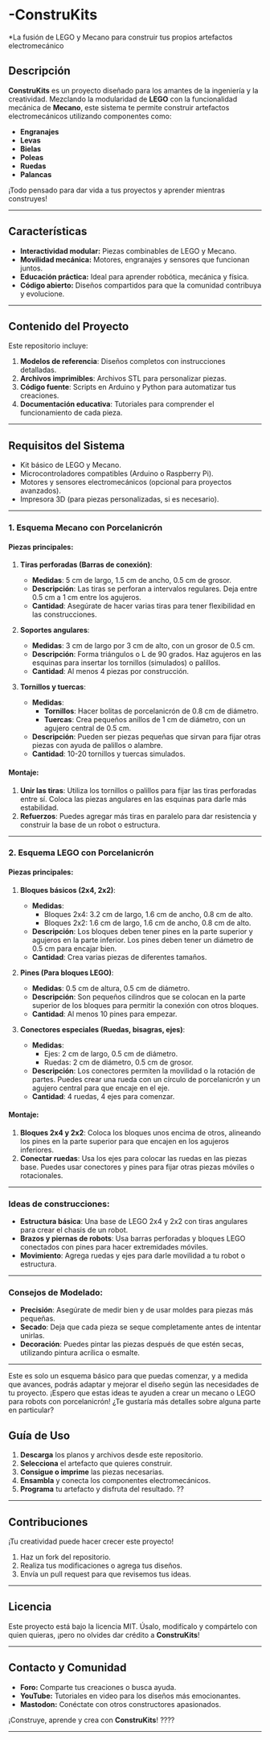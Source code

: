 # -ConstruKits
*La fusión de LEGO y Mecano para construir tus propios artefactos electromecánico

## **Descripción**  
**ConstruKits** es un proyecto diseñado para los amantes de la ingeniería y la creatividad. Mezclando la modularidad de **LEGO** con la funcionalidad mecánica de **Mecano**, este sistema te permite construir artefactos electromecánicos utilizando componentes como:  

- **Engranajes**  
- **Levas**  
- **Bielas**  
- **Poleas**  
- **Ruedas**  
- **Palancas**  

¡Todo pensado para dar vida a tus proyectos y aprender mientras construyes!

---

## **Características**  
- **Interactividad modular:** Piezas combinables de LEGO y Mecano.  
- **Movilidad mecánica:** Motores, engranajes y sensores que funcionan juntos.  
- **Educación práctica:** Ideal para aprender robótica, mecánica y física.  
- **Código abierto:** Diseños compartidos para que la comunidad contribuya y evolucione.  

---

## **Contenido del Proyecto**  
Este repositorio incluye:  
1. **Modelos de referencia**: Diseños completos con instrucciones detalladas.  
2. **Archivos imprimibles**: Archivos STL para personalizar piezas.  
3. **Código fuente**: Scripts en Arduino y Python para automatizar tus creaciones.  
4. **Documentación educativa**: Tutoriales para comprender el funcionamiento de cada pieza.  

---

## **Requisitos del Sistema**  
- Kit básico de LEGO y Mecano.  
- Microcontroladores compatibles (Arduino o Raspberry Pi).  
- Motores y sensores electromecánicos (opcional para proyectos avanzados).  
- Impresora 3D (para piezas personalizadas, si es necesario).  

---
### **1. Esquema Mecano con Porcelanicrón**

#### **Piezas principales:**

1. **Tiras perforadas (Barras de conexión)**:
   - **Medidas**: 5 cm de largo, 1.5 cm de ancho, 0.5 cm de grosor.
   - **Descripción**: Las tiras se perforan a intervalos regulares. Deja entre 0.5 cm a 1 cm entre los agujeros.
   - **Cantidad**: Asegúrate de hacer varias tiras para tener flexibilidad en las construcciones.

2. **Soportes angulares**:
   - **Medidas**: 3 cm de largo por 3 cm de alto, con un grosor de 0.5 cm.
   - **Descripción**: Forma triángulos o L de 90 grados. Haz agujeros en las esquinas para insertar los tornillos (simulados) o palillos.
   - **Cantidad**: Al menos 4 piezas por construcción.

3. **Tornillos y tuercas**:
   - **Medidas**: 
     - **Tornillos**: Hacer bolitas de porcelanicrón de 0.8 cm de diámetro.
     - **Tuercas**: Crea pequeños anillos de 1 cm de diámetro, con un agujero central de 0.5 cm.
   - **Descripción**: Pueden ser piezas pequeñas que sirvan para fijar otras piezas con ayuda de palillos o alambre.
   - **Cantidad**: 10-20 tornillos y tuercas simulados.

#### **Montaje**:
1. **Unir las tiras**: Utiliza los tornillos o palillos para fijar las tiras perforadas entre sí. Coloca las piezas angulares en las esquinas para darle más estabilidad.
2. **Refuerzos**: Puedes agregar más tiras en paralelo para dar resistencia y construir la base de un robot o estructura.

---

### **2. Esquema LEGO con Porcelanicrón**

#### **Piezas principales:**

1. **Bloques básicos (2x4, 2x2)**:
   - **Medidas**: 
     - Bloques 2x4: 3.2 cm de largo, 1.6 cm de ancho, 0.8 cm de alto.
     - Bloques 2x2: 1.6 cm de largo, 1.6 cm de ancho, 0.8 cm de alto.
   - **Descripción**: Los bloques deben tener pines en la parte superior y agujeros en la parte inferior. Los pines deben tener un diámetro de 0.5 cm para encajar bien.
   - **Cantidad**: Crea varias piezas de diferentes tamaños.

2. **Pines (Para bloques LEGO)**:
   - **Medidas**: 0.5 cm de altura, 0.5 cm de diámetro.
   - **Descripción**: Son pequeños cilindros que se colocan en la parte superior de los bloques para permitir la conexión con otros bloques.
   - **Cantidad**: Al menos 10 pines para empezar.

3. **Conectores especiales (Ruedas, bisagras, ejes)**:
   - **Medidas**: 
     - Ejes: 2 cm de largo, 0.5 cm de diámetro.
     - Ruedas: 2 cm de diámetro, 0.5 cm de grosor.
   - **Descripción**: Los conectores permiten la movilidad o la rotación de partes. Puedes crear una rueda con un círculo de porcelanicrón y un agujero central para que encaje en el eje.
   - **Cantidad**: 4 ruedas, 4 ejes para comenzar.

#### **Montaje**:
1. **Bloques 2x4 y 2x2**: Coloca los bloques unos encima de otros, alineando los pines en la parte superior para que encajen en los agujeros inferiores.
2. **Conectar ruedas**: Usa los ejes para colocar las ruedas en las piezas base. Puedes usar conectores y pines para fijar otras piezas móviles o rotacionales.

---

### **Ideas de construcciones**:
- **Estructura básica**: Una base de LEGO 2x4 y 2x2 con tiras angulares para crear el chasis de un robot.
- **Brazos y piernas de robots**: Usa barras perforadas y bloques LEGO conectados con pines para hacer extremidades móviles.
- **Movimiento**: Agrega ruedas y ejes para darle movilidad a tu robot o estructura.

---

### **Consejos de Modelado**:
- **Precisión**: Asegúrate de medir bien y de usar moldes para piezas más pequeñas.
- **Secado**: Deja que cada pieza se seque completamente antes de intentar unirlas.
- **Decoración**: Puedes pintar las piezas después de que estén secas, utilizando pintura acrílica o esmalte.

---

Este es solo un esquema básico para que puedas comenzar, y a medida que avances, podrás adaptar y mejorar el diseño según las necesidades de tu proyecto. ¡Espero que estas ideas te ayuden a crear un mecano o LEGO para robots con porcelanicrón! ¿Te gustaría más detalles sobre alguna parte en particular?
## **Guía de Uso**  
1. **Descarga** los planos y archivos desde este repositorio.  
2. **Selecciona** el artefacto que quieres construir.  
3. **Consigue o imprime** las piezas necesarias.  
4. **Ensambla** y conecta los componentes electromecánicos.  
5. **Programa** tu artefacto y disfruta del resultado. ??  

---

## **Contribuciones**  
¡Tu creatividad puede hacer crecer este proyecto!  
1. Haz un fork del repositorio.  
2. Realiza tus modificaciones o agrega tus diseños.  
3. Envía un pull request para que revisemos tus ideas.  

---

## **Licencia**  
Este proyecto está bajo la licencia MIT. Úsalo, modifícalo y compártelo con quien quieras, ¡pero no olvides dar crédito a **ConstruKits**!

---

## **Contacto y Comunidad**  
- **Foro:** Comparte tus creaciones o busca ayuda.  
- **YouTube:** Tutoriales en video para los diseños más emocionantes.  
- **Mastodon:** Conéctate con otros constructores apasionados.  

¡Construye, aprende y crea con **ConstruKits**! ????

---


